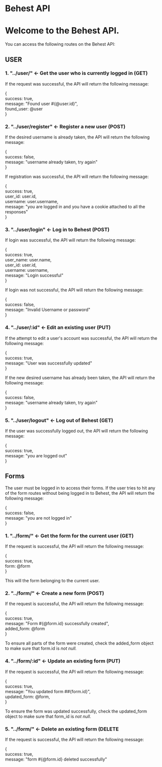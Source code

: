 # Behest API

# Welcome to the Behest API.


You can access the following routes on the Behest API:

## USER

### 1. "../user/" <- Get the user who is currently logged in (GET)

If the request was successful, the API will return the following message:

{<br />
    success: true, <br />
    message: "Found user #{@user.id}", <br />
    found_user: @user <br />
}

### 2. "../user/register" <- Register a new user (POST)

If the desired username is already taken, the API will return the following message:

{<br />
    success: false, <br />
    message: "username already taken, try again" <br />
}

If registration was successful, the API will return the following message:

{ <br />
    success: true, <br />
    user_id: user.id, <br />
    username: user.username, <br />
    message: "you are logged in and you have a cookie attached to all the responses" <br />
}

### 3. "../user/login" <- Log in to Behest (POST)

If login was successful, the API will return the following message:

{ <br />
    success: true, <br />
    user_name: user.name, <br />
    user_id: user.id, <br />
    username: username, <br />
    message: "Login successful" <br />
}

If login was not successful, the API will return the following message:

{ <br />
    success: false, <br />
    message: "Invalid Username or password" <br />
}

### 4. "../user/:id" <- Edit an existing user (PUT)

If the attempt to edit a user's account was successful, the API will return the following message:

{ <br />
    success: true, <br />
    message: "User was successfully updated" <br />
}

If the new desired username has already been taken, the API will return the following message:

{ <br />
    success: false, <br />
    message: "username already taken, try again" <br />
}


### 5. "../user/logout" <- Log out of Behest (GET)

If the user was successfully logged out, the API will return the following message:

{ <br />
    success: true, <br />
    message: "you are logged out" <br />
}

## Forms

The user must be logged in to access their forms. If the user tries to hit any of the form routes without being logged in to Behest, the API will return the following message:

{ <br />
    success: false, <br />
    message: "you are not logged in" <br />
}

### 1. "../form/" <- Get the form for the current user (GET)

If the request is successful, the API will return the following message:

{ <br />
    success: true, <br />
    form: @form <br />
}

This will the form belonging to the current user.


### 2. "../form/" <- Create a new form (POST)

If the request is successful, the API will return the following message:

{ <br />
    success: true, <br />
    message: "Form #{@form.id} successfully created", <br />
    added_form: @form  <br />
}

To ensure all parts of the form were created, check the added_form object to make sure that form.id is *not null.*

### 4. "../form/:id" <- Update an existing form (PUT)

If the request is successful, the API will return the following message:

{ <br />
    success: true, <br />
    message: "You updated form \##{form.id}", <br />
    updated_form: @form, <br />
}

To ensure the form was updated successfully, check the updated_form object to make sure that form_id is *not null.*

### 5. "../form/" <- Delete an existing form (DELETE

If the request is successful, the API will return the following message:

{ <br />
    success: true, <br />
    message: "form #{@form.id} deleted successfully" <br />
